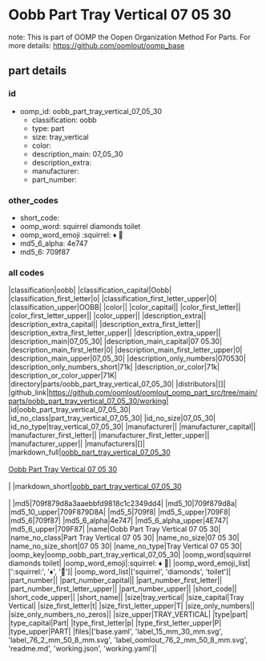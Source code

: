 # Oobb Part Tray Vertical 07 05 30  

note: This is part of OOMP the Oopen Organization Method For Parts. For more details: https://github.com/oomlout/oomp_base

##  part details





### id
* oomp_id: oobb_part_tray_vertical_07_05_30
  * classification: oobb
  * type: part
  * size: tray_vertical
  * color: 
  * description_main: 07_05_30
  * description_extra: 
  * manufacturer: 
  * part_number: 

### other_codes
* short_code: 
* oomp_word: squirrel diamonds toilet
* oomp_word_emoji :squirrel: :diamonds: :toilet:
* md5_6_alpha: 4e747
* md5_6: 709f87

### all codes 
|classification|oobb|
|classification_capital|Oobb|
|classification_first_letter|o|
|classification_first_letter_upper|O|
|classification_upper|OOBB|
|color||
|color_capital||
|color_first_letter||
|color_first_letter_upper||
|color_upper||
|description_extra||
|description_extra_capital||
|description_extra_first_letter||
|description_extra_first_letter_upper||
|description_extra_upper||
|description_main|07_05_30|
|description_main_capital|07 05.30|
|description_main_first_letter|0|
|description_main_first_letter_upper|0|
|description_main_upper|07_05_30|
|description_only_numbers|070530|
|description_only_numbers_short|71k|
|description_or_color|71k|
|description_or_color_upper|71K|
|directory|parts/oobb_part_tray_vertical_07_05_30|
|distributors|[]|
|github_link|https://github.com/oomlout/oomlout_oomp_part_src/tree/main/parts/oobb_part_tray_vertical_07_05_30/working|
|id|oobb_part_tray_vertical_07_05_30|
|id_no_class|part_tray_vertical_07_05_30|
|id_no_size|07_05_30|
|id_no_type|tray_vertical_07_05_30|
|manufacturer||
|manufacturer_capital||
|manufacturer_first_letter||
|manufacturer_first_letter_upper||
|manufacturer_upper||
|manufacturers|[]|
|markdown_full|[oobb_part_tray_vertical_07_05_30](https://github.com/oomlout/oomlout_oomp_part_src/tree/main/parts/oobb_part_tray_vertical_07_05_30/working)<br>[](https://github.com/oomlout/oomlout_oomp_part_src/tree/main/parts/oobb_part_tray_vertical_07_05_30/working)<br>[Oobb Part Tray Vertical 07 05 30](https://github.com/oomlout/oomlout_oomp_part_src/tree/main/parts/oobb_part_tray_vertical_07_05_30/working)<br><br>|
|markdown_short|[oobb_part_tray_vertical_07_05_30](https://github.com/oomlout/oomlout_oomp_part_src/tree/main/parts/oobb_part_tray_vertical_07_05_30/working)<br><br>|
|md5|709f879d8a3aaebbfd9818c1c2349dd4|
|md5_10|709f879d8a|
|md5_10_upper|709F879D8A|
|md5_5|709f8|
|md5_5_upper|709F8|
|md5_6|709f87|
|md5_6_alpha|4e747|
|md5_6_alpha_upper|4E747|
|md5_6_upper|709F87|
|name|Oobb Part Tray Vertical 07 05 30|
|name_no_class|Part Tray Vertical 07 05 30|
|name_no_size|07 05 30|
|name_no_size_short|07 05 30|
|name_no_type|Tray Vertical 07 05 30|
|oomp_key|oomp_oobb_part_tray_vertical_07_05_30|
|oomp_word|squirrel diamonds toilet|
|oomp_word_emoji|:squirrel: :diamonds: :toilet:|
|oomp_word_emoji_list|[':squirrel:', ':diamonds:', ':toilet:']|
|oomp_word_list|['squirrel', 'diamonds', 'toilet']|
|part_number||
|part_number_capital||
|part_number_first_letter||
|part_number_first_letter_upper||
|part_number_upper||
|short_code||
|short_code_upper||
|short_name||
|size|tray_vertical|
|size_capital|Tray Vertical|
|size_first_letter|t|
|size_first_letter_upper|T|
|size_only_numbers||
|size_only_numbers_no_zeros||
|size_upper|TRAY_VERTICAL|
|type|part|
|type_capital|Part|
|type_first_letter|p|
|type_first_letter_upper|P|
|type_upper|PART|
|files|['base.yaml', 'label_15_mm_30_mm.svg', 'label_76_2_mm_50_8_mm.svg', 'label_oomlout_76_2_mm_50_8_mm.svg', 'readme.md', 'working.json', 'working.yaml']|
